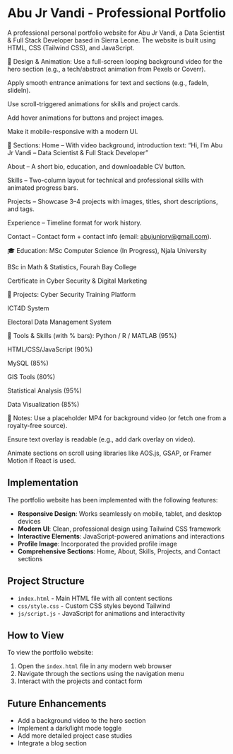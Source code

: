 # Abu Jr Vandi - Professional Portfolio

A professional personal portfolio website for Abu Jr Vandi, a Data Scientist & Full Stack Developer based in Sierra Leone. The website is built using HTML, CSS (Tailwind CSS), and JavaScript.

🌟 Design & Animation:
Use a full-screen looping background video for the hero section (e.g., a tech/abstract animation from Pexels or Coverr).

Apply smooth entrance animations for text and sections (e.g., fadeIn, slideIn).

Use scroll-triggered animations for skills and project cards.

Add hover animations for buttons and project images.

Make it mobile-responsive with a modern UI.

📌 Sections:
Home – With video background, introduction text:
“Hi, I’m Abu Jr Vandi – Data Scientist & Full Stack Developer”

About – A short bio, education, and downloadable CV button.

Skills – Two-column layout for technical and professional skills with animated progress bars.

Projects – Showcase 3–4 projects with images, titles, short descriptions, and tags.

Experience – Timeline format for work history.

Contact – Contact form + contact info (email: abujuniorv@gmail.com).

🎓 Education:
MSc Computer Science (In Progress), Njala University

BSc in Math & Statistics, Fourah Bay College

Certificate in Cyber Security & Digital Marketing

💼 Projects:
Cyber Security Training Platform

ICT4D System

Electoral Data Management System

🎯 Tools & Skills (with % bars):
Python / R / MATLAB (95%)

HTML/CSS/JavaScript (90%)

MySQL (85%)

GIS Tools (80%)

Statistical Analysis (95%)

Data Visualization (85%)

🎥 Notes:
Use a placeholder MP4 for background video (or fetch one from a royalty-free source).

Ensure text overlay is readable (e.g., add dark overlay on video).

Animate sections on scroll using libraries like AOS.js, GSAP, or Framer Motion if React is used.

## Implementation

The portfolio website has been implemented with the following features:

- **Responsive Design**: Works seamlessly on mobile, tablet, and desktop devices
- **Modern UI**: Clean, professional design using Tailwind CSS framework
- **Interactive Elements**: JavaScript-powered animations and interactions
- **Profile Image**: Incorporated the provided profile image
- **Comprehensive Sections**: Home, About, Skills, Projects, and Contact sections

## Project Structure

- `index.html` - Main HTML file with all content sections
- `css/style.css` - Custom CSS styles beyond Tailwind
- `js/script.js` - JavaScript for animations and interactivity

## How to View

To view the portfolio website:

1. Open the `index.html` file in any modern web browser
2. Navigate through the sections using the navigation menu
3. Interact with the projects and contact form

## Future Enhancements

- Add a background video to the hero section
- Implement a dark/light mode toggle
- Add more detailed project case studies
- Integrate a blog section